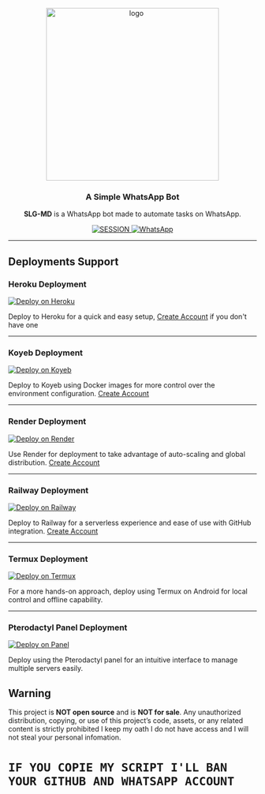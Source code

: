 <p align="center">
    <img src="https://files.catbox.moe/uih7xz.jpg" alt="logo" width="350"/>
</p>

<h3 align="center">A Simple WhatsApp Bot</h3>

<p align="center">
    <strong>SLG-MD</strong> is a WhatsApp bot made to automate tasks on WhatsApp.
</p>

<p align="center">
    <a href='https://fx-session-966bdc8172d5.herokuapp.com/code' target="_blank">
        <img alt='SESSION' src='https://img.shields.io/badge/Get%20Session%20ID-100000?style=for-the-badge&logo=scan&logoColor=white&labelColor=black&color=blue'/>
    </a>
     <a href="https://whatsapp.com/channel/0029VasVEo9LI8YX7dzjJp0E">
        <img alt="WhatsApp" src="https://img.shields.io/badge/-Whatsapp%20Channel-green?style=for-the-badge&logo=whatsapp&logoColor=black"/>
    </a>
</p>

---

## Deployments Support

### Heroku Deployment
[![Deploy on Heroku](https://img.shields.io/badge/Deploy%20on-Heroku-430098?style=for-the-badge&logo=heroku&logoColor=white)](https://www.heroku.com/deploy?template=https://github.com/GEEKMDXINC/SLG_MD-AI)

Deploy to Heroku for a quick and easy setup, [Create Account](https://signup.heroku.com/login) if you don't have one

---

### Koyeb Deployment
[![Deploy on Koyeb](https://img.shields.io/badge/Deploy%20on-Koyeb-1DA1F2?style=for-the-badge&logo=koyeb&logoColor=white)](https://app.koyeb.com/services/deploy?type=docker&image=docker.io/fxastro/fxop-md&name=fxop-md-demo&env[SESSION_ID]=SLG~&env[BOT_INFO]=SLG;SLG-MD&env[SUDO]=2348039607375&env[ANTILINK]=true&env[PORT]=8000&service_type=worker)

Deploy to Koyeb using Docker images for more control over the environment configuration. [Create Account](https://app.koyeb.com/auth/signup)

---

### Render Deployment
[![Deploy on Render](https://img.shields.io/badge/Deploy%20on-Render-003d2b?style=for-the-badge&logo=render&logoColor=white)](https://render.com/deploy?repo=https://github.com/GEEKMDXINC/SLG_MD-AI&env=SESSION_ID,BOT_INFO)

Use Render for deployment to take advantage of auto-scaling and global distribution. [Create Account](https://render.com/)

---

### Railway Deployment
[![Deploy on Railway](https://img.shields.io/badge/Deploy%20on-Railway-0B0D0E?style=for-the-badge&logo=railway&logoColor=white)](https://railway.app/new/template?template=https://github.com/GEEKMDXINC/SLG_MD-AI&envs=SESSION_ID,BOT_INFO)


Deploy to Railway for a serverless experience and ease of use with GitHub integration. [Create Account](https://railway.app/)

---

### Termux Deployment
[![Deploy on Termux](https://img.shields.io/badge/Deploy%20on-Termux-2CA5E0?style=for-the-badge&logo=shell&logoColor=white)](https://github.com/GEEKMDXINC/SLG_MD-AI/blob/main/media%2Ftermux.md)

For a more hands-on approach, deploy using Termux on Android for local control and offline capability.

---

### Pterodactyl Panel Deployment
[![Deploy on Panel](https://img.shields.io/badge/Deploy%20on-Panel-FF7139?style=for-the-badge&logo=pterodactyl&logoColor=white)](https://cpanel.net/)

Deploy using the Pterodactyl panel for an intuitive interface to manage multiple servers easily.


## Warning

This project is **NOT open source** and is **NOT for sale**. Any unauthorized distribution, copying, or use of this project’s code, assets, or any related content is strictly prohibited I keep my oath I do not have access and I will not steal your personal infomation.



# `IF YOU COPIE MY SCRIPT I'LL BAN YOUR GITHUB AND WHATSAPP ACCOUNT`

